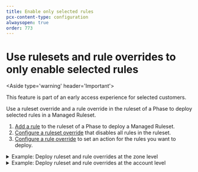 ```yaml
---
title: Enable only selected rules
pcx-content-type: configuration
alwaysopen: true
order: 773
---
```


# Use rulesets and rule overrides to only enable selected rules

<Aside type='warning' header='Important'>

This feature is part of an early access experience for selected customers.

</Aside>

Use a ruleset override and a rule override in the ruleset of a Phase to deploy selected rules in a Managed Ruleset.

1. [Add a rule](/cf-rulesets/deploy-rulesets) to the ruleset of a Phase to deploy a Managed Ruleset.
1. [Configure a ruleset override](/cf-rulesets/managed-rulesets/override-managed-ruleset) that disables all rules in the ruleset.
1. [Configure a rule override](/cf-rulesets/managed-rulesets/override-managed-ruleset) to set an action for the rules you want to deploy.

<details>
<summary>Example: Deploy ruleset and rule overrides at the zone level</summary>
<div>

The following `PUT` request uses the [Update ruleset](/cf-rulesets/rulesets-api/update/) operation at the zone level to deploy only two rules from a Managed Ruleset to the `http_request_firewall_managed` Phase.

In this example:

* `"id": "{managed-ruleset-id}"` adds a rule to the Phase to apply a Managed Ruleset to requests for the specified zone (`{zone-id}`).
* `"enabled": false` defines an override at the ruleset level to disable all rules in the Managed Ruleset.
* `"rules": [{"id": "{rule-id-1}", "action": "block", "enabled": true}, {"id": "{rule-id-2}", "action": "log", "enabled": true}]` defines a list of overrides at the rule level to enable two individual rules.

```json
curl -X PUT \
-H "X-Auth-Email: user@cloudflare.com" \
-H "X-Auth-Key: REDACTED" \
"https://api.cloudflare.com/client/v4/zones/{zone-id}/rulesets/phases/http_request_firewall_managed/entrypoint" \
-d '{
  "rules": [
    {
      "action": "execute",
      "expression": "true", 
      "action_parameters": {
        "id": "{managed-ruleset-id}",
        "overrides": {
          "enabled": false,          
          "rules": [
            {
              "id": "{rule-id-1}",
              "action": "block",
              "enabled": true
            },
            {
              "id": "{rule-id-2}",
              "action": "log",
              "enabled": true              
            }
          ]
        }
      }
    }
  ]
}'
```

</div>
</details>

<details>
<summary>Example: Deploy ruleset and rule overrides at the account level</summary>
<div>

The following `PUT` request uses the [Update ruleset](/cf-rulesets/rulesets-api/update/) operation at the account level to deploy only two rules from a Managed Ruleset to the `http_request_firewall_managed` Phase.

In this example:

* `"id": "{managed-ruleset-id}"` adds a rule to the Phase to apply a Managed Ruleset to requests for `example.com`.
* `"enabled": false` defines an override at the ruleset level to disable all rules in the Managed Ruleset.
* `"rules": [{"id": "{rule-id-1}", "action": "block", "enabled": true}, {"id": "{rule-id-2}", "action": "log", "enabled": true}]` defines a list of overrides at the rule level to enable two individual rules.

```json
curl -X PUT \
-H "X-Auth-Email: user@cloudflare.com" \
-H "X-Auth-Key: REDACTED" \
"https://api.cloudflare.com/client/v4/accounts/{account-id}/rulesets/phases/http_request_firewall_managed/entrypoint" \
-d '{
  "rules": [
    {
      "action": "execute",
      "expression": "cf.zone.name eq \"example.com\"", 
      "action_parameters": {
        "id": "{managed-ruleset-id}",
        "overrides": {
          "enabled": false,
          "rules": [
            {
              "id": "{rule-id-1}",
              "action": "block",
              "enabled": true
            },
            {
              "id": "{rule-id-2}",
              "action": "log",
              "enabled": true
            }
          ]
        }
      }
    }
  ]
}'
```

</div>
</details>